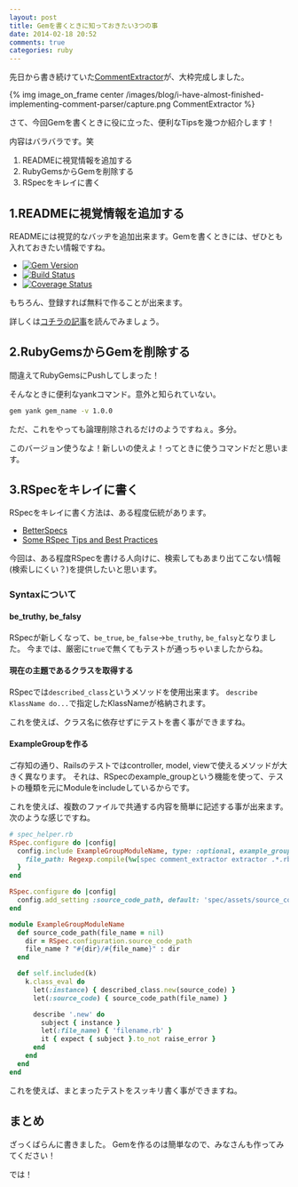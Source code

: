```yaml
---
layout: post
title: Gemを書くときに知っておきたい3つの事
date: 2014-02-18 20:52
comments: true
categories: ruby
---
```


先日から書き続けていた[CommentExtractor](https://github.com/alpaca-tc/comment_extractor)が、大枠完成しました。

{% img image_on_frame center /images/blog/i-have-almost-finished-implementing-comment-parser/capture.png CommentExtractor %}

さて、今回Gemを書くときに役に立った、便利なTipsを幾つか紹介します！

<!-- more -->

内容はバラバラです。笑

1. READMEに視覚情報を追加する
2. RubyGemsからGemを削除する
3. RSpecをキレイに書く

## 1.READMEに視覚情報を追加する

READMEには視覚的なバッヂを追加出来ます。Gemを書くときには、ぜひとも入れておきたい情報ですね。

- [![Gem Version](https://badge.fury.io/rb/comment_extractor.png)](http://badge.fury.io/rb/comment\_extractor)
- [![Build Status](https://travis-ci.org/alpaca-tc/comment_extractor.png?branch=v1.0.0)](https://travis-ci.org/alpaca-tc/comment\_parser)
- [![Coverage Status](https://coveralls.io/repos/alpaca-tc/comment_extractor/badge.png?branch=v1.0.0)](https://coveralls.io/r/alpaca-tc/comment\_extractor?branch=v1.0.0)

もちろん、登録すれば無料で作ることが出来ます。

詳しくは[コチラの記事](http://elgalu.github.io/2013/add-achievement-badges-to-your-gem-readme/)を読んでみましょう。

## 2.RubyGemsからGemを削除する

間違えてRubyGemsにPushしてしまった！

そんなときに便利なyankコマンド。意外と知られていない。

```sh
gem yank gem_name -v 1.0.0
```

ただ、これをやっても論理削除されるだけのようですねぇ。多分。

このバージョン使うなよ！新しいの使えよ！ってときに使うコマンドだと思います。

## 3.RSpecをキレイに書く

RSpecをキレイに書く方法は、ある程度伝統があります。

- [BetterSpecs](http://betterspecs.org/)
- [Some RSpec Tips and Best Practices](http://bitfluxx.com/2011/05/23/some-rspec-tips-and-best-practices.html)

今回は、ある程度RSpecを書ける人向けに、検索してもあまり出てこない情報(検索しにくい？)を提供したいと思います。

### Syntaxについて

#### be\_truthy, be\_falsy

RSpecが新しくなって、`be_true`, `be_false`→`be_truthy`, `be_falsy`となりました。
今までは、厳密に`true`で無くてもテストが通っちゃいましたからね。

#### 現在の主題であるクラスを取得する

RSpecでは`described_class`というメソッドを使用出来ます。
`describe KlassName do...`で指定したKlassNameが格納されます。

これを使えば、クラス名に依存せずにテストを書く事ができますね。

#### ExampleGroupを作る

ご存知の通り、Railsのテストではcontroller, model, viewで使えるメソッドが大きく異なります。
それは、RSpecのexample\_groupという機能を使って、テストの種類を元にModuleをincludeしているからです。

これを使えば、複数のファイルで共通する内容を簡単に記述する事が出来ます。
次のような感じですね。

```ruby
# spec_helper.rb
RSpec.configure do |config|
  config.include ExampleGroupModuleName, type: :optional, example_group: {
    file_path: Regexp.compile(%w[spec comment_extractor extractor .*.rb].join('[\\\/]'))
  }
end
```

```ruby
RSpec.configure do |config|
  config.add_setting :source_code_path, default: 'spec/assets/source_code'
end

module ExampleGroupModuleName
  def source_code_path(file_name = nil)
    dir = RSpec.configuration.source_code_path
    file_name ? "#{dir}/#{file_name}" : dir
  end

  def self.included(k)
    k.class_eval do
      let(:instance) { described_class.new(source_code) }
      let(:source_code) { source_code_path(file_name) }

      describe '.new' do
        subject { instance }
        let(:file_name) { 'filename.rb' }
        it { expect { subject }.to_not raise_error }
      end
    end
  end
end
```

これを使えば、まとまったテストをスッキリ書く事ができますね。

## まとめ

ざっくばらんに書きました。
Gemを作るのは簡単なので、みなさんも作ってみてください！

では！
